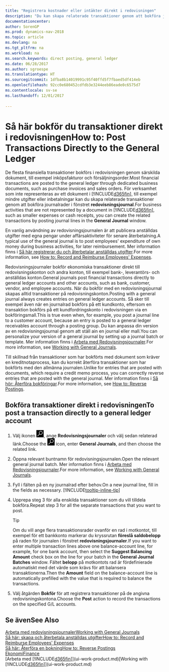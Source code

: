 ```yaml
---
title: "Registrera kostnader eller intäkter direkt i redovisningen"
description: "Du kan skapa relaterade transaktioner genom att bokföra journalrader i fönstret redovisningsjournal för verksamhet som inte representeras av ett dokument, till exempel mindre utgifter eller inbetalningar."
documentationcenter: 
author: SorenGP
ms.prod: dynamics-nav-2018
ms.topic: article
ms.devlang: na
ms.tgt_pltfrm: na
ms.workload: na
ms.search.keywords: direct posting, general ledger
ms.date: 06/28/2017
ms.author: sgroespe
ms.translationtype: HT
ms.sourcegitcommit: 1dfba8b14019991c95f40ffd5f7fbaed5df414eb
ms.openlocfilehash: 92cc0e680452cdfdb3e3244eeb86eade0c6575d7
ms.contentlocale: sv-se
ms.lasthandoff: 12/01/2017

---
```

# <a name="how-to-post-transactions-directly-to-the-general-ledger"></a><span data-ttu-id="f52ae-103">Så här bokför du transaktioner direkt i redovisningen</span><span class="sxs-lookup"><span data-stu-id="f52ae-103">How to: Post Transactions Directly to the General Ledger</span></span>
<span data-ttu-id="f52ae-104">De flesta finansiella transaktioner bokförs i redovisningen genom särskilda dokument, till exempel inköpsfakturor och försäljningsorder.</span><span class="sxs-lookup"><span data-stu-id="f52ae-104">Most financial transactions are posted to the general ledger through dedicated business documents, such as purchase invoices and sales orders.</span></span> <span data-ttu-id="f52ae-105">För verksamhet som inte representeras av ett dokument i [!INCLUDE[d365fin](includes/d365fin_md.md)], till exempel mindre utgifter eller inbetalningar kan du skapa relaterade transaktioner genom att bokföra journalrader i fönstret **redovisningsjournal**.</span><span class="sxs-lookup"><span data-stu-id="f52ae-105">For business activities that are not represented by a document in [!INCLUDE[d365fin](includes/d365fin_md.md)], such as smaller expenses or cash receipts, you can create the related transactions by posting journal lines in the **General Journal** window.</span></span>

<span data-ttu-id="f52ae-106">En vanlig användning av redovisningsjournalen är att publicera anställdas utgifter med egna pengar under affärsaktiviteter för senare återbetalning.</span><span class="sxs-lookup"><span data-stu-id="f52ae-106">A typical use of the general journal is to post employees' expenditure of own money during business activities, for later reimbursement.</span></span> <span data-ttu-id="f52ae-107">Mer information finns i [Så här registrerar du och återbetalar anställdas utgifter](finance-how-record-reimburse-employee-expenses.md).</span><span class="sxs-lookup"><span data-stu-id="f52ae-107">For more information, see [How to: Record and Reimburse Employees' Expenses](finance-how-record-reimburse-employee-expenses.md).</span></span>

<span data-ttu-id="f52ae-108">Redovisningsjournaler bokför ekonomiska transaktioner direkt till redovisningskonton och andra konton, till exempel bank-, leverantörs- och anställdas konton.</span><span class="sxs-lookup"><span data-stu-id="f52ae-108">General journals post financial transactions directly to general ledger accounts and other accounts, such as bank, customer, vendor, and employee accounts.</span></span> <span data-ttu-id="f52ae-109">När du bokför med en redovisningsjournal skapas alltid transaktioner på redovisningskonton.</span><span class="sxs-lookup"><span data-stu-id="f52ae-109">Posting with a general journal always creates entries on general ledger accounts.</span></span> <span data-ttu-id="f52ae-110">Så sker till exempel även när en journalrad bokförs på ett kundkonto, eftersom en transaktion bokförs på ett kundfordringskonto i redovisningen via en bokföringsmall.</span><span class="sxs-lookup"><span data-stu-id="f52ae-110">This is true even when, for example, you post a journal line to a customer account, because an entry is posted to a general ledger receivables account through a posting group.</span></span> <span data-ttu-id="f52ae-111">Du kan anpassa din version av en redovisningsjournal genom att ställ ain en journal eller mall.</span><span class="sxs-lookup"><span data-stu-id="f52ae-111">You can personalize your version of a general journal by setting up a journal batch or template.</span></span> <span data-ttu-id="f52ae-112">Mer information finns i [Arbeta med Redovisningsjournaler](ui-work-general-journals.md).</span><span class="sxs-lookup"><span data-stu-id="f52ae-112">For more information, see [Working with General Journals](ui-work-general-journals.md).</span></span>

<span data-ttu-id="f52ae-113">Till skillnad från transaktioner som har bokförts med dokument som kräver en kreditnotaprocess, kan du korrekt återföra transaktioner som har bokförts med den allmänna journalen.</span><span class="sxs-lookup"><span data-stu-id="f52ae-113">Unlike for entries that are posted with documents, which require a credit memo process, you can correctly reverse entries that are posted with the general journal.</span></span> <span data-ttu-id="f52ae-114">Mer information finns i [Så hör: Återföra bokföringar](finance-how-reverse-journal-posting.md).</span><span class="sxs-lookup"><span data-stu-id="f52ae-114">For more information, see [How to: Reverse Postings](finance-how-reverse-journal-posting.md).</span></span>

## <a name="to-post-a-transaction-directly-to-a-general-ledger-account"></a><span data-ttu-id="f52ae-115">Bokföra transaktioner direkt i redovisningen</span><span class="sxs-lookup"><span data-stu-id="f52ae-115">To post a transaction directly to a general ledger account</span></span>
1. <span data-ttu-id="f52ae-116">Välj ikonen ![Söka efter sida eller rapport](media/ui-search/search_small.png "ikonen Söka efter sida eller rapport"), ange **Redovisningsjournaler** och välj sedan relaterad länk.</span><span class="sxs-lookup"><span data-stu-id="f52ae-116">Choose the ![Search for Page or Report](media/ui-search/search_small.png "Search for Page or Report icon") icon, enter **General Journals**, and then choose the related link.</span></span>
2. <span data-ttu-id="f52ae-117">Öppna relevant buntnamn för redovisningsjournalen.</span><span class="sxs-lookup"><span data-stu-id="f52ae-117">Open the relevant general journal batch.</span></span> <span data-ttu-id="f52ae-118">Mer information finns i [Arbeta med Redovisningsjournaler](ui-work-general-journals.md).</span><span class="sxs-lookup"><span data-stu-id="f52ae-118">For more information, see [Working with General Journals](ui-work-general-journals.md).</span></span>
3. <span data-ttu-id="f52ae-119">Fyll i fälten på en ny journalrad efter behov.</span><span class="sxs-lookup"><span data-stu-id="f52ae-119">On a new journal line, fill in the fields as necessary.</span></span> [!INCLUDE[tooltip-inline-tip](includes/tooltip-inline-tip_md.md)]    
4. <span data-ttu-id="f52ae-120">Upprepa steg 3 för alla enskilda transaktioner som du vill tilldela bokföra.</span><span class="sxs-lookup"><span data-stu-id="f52ae-120">Repeat step 3 for all the separate transactions that you want to post.</span></span>

    > [!TIP]  
    > <span data-ttu-id="f52ae-121">Om du vill ange flera transaktionsrader ovanför en rad i motkontot, till exempel för ett bankkonto markerar du kryssrutan **föreslå saldobelopp** på raden för journalen i fönstret **redovisningsjournaler**.</span><span class="sxs-lookup"><span data-stu-id="f52ae-121">If you want to enter multiple transaction lines above one balance-account line, for example, for one bank account, then select the **Suggest Balancing Amount** check box on the line for your batch in the **General Journal Batches** window.</span></span> <span data-ttu-id="f52ae-122">Fältet **belopp** på motkontots rad är fördefinierade automatiskt med det värde som krävs för att balansera transaktionerna.</span><span class="sxs-lookup"><span data-stu-id="f52ae-122">Then the **Amount** field on the balance-account line is automatically prefilled with the value that is required to balance the transactions.</span></span>
5. <span data-ttu-id="f52ae-123">Välj åtgärden **Bokför** för att registrera transaktioner på de angivna redovisningskontona.</span><span class="sxs-lookup"><span data-stu-id="f52ae-123">Choose the **Post** action to record the transactions on the specified G/L accounts.</span></span>

## <a name="see-also"></a><span data-ttu-id="f52ae-124">Se även</span><span class="sxs-lookup"><span data-stu-id="f52ae-124">See Also</span></span>
[<span data-ttu-id="f52ae-125">Arbeta med redovisningsjournaler</span><span class="sxs-lookup"><span data-stu-id="f52ae-125">Working with General Journals</span></span>](ui-work-general-journals.md)  
[<span data-ttu-id="f52ae-126">Så här: skapa och återbetala anställdas utgifter</span><span class="sxs-lookup"><span data-stu-id="f52ae-126">How to: Record and Reimburse Employees' Expenses</span></span>](finance-how-record-reimburse-employee-expenses.md)  
[<span data-ttu-id="f52ae-127">Så här: Återföra en bokning</span><span class="sxs-lookup"><span data-stu-id="f52ae-127">How to: Reverse Postings</span></span>](finance-how-reverse-journal-posting.md)  
[<span data-ttu-id="f52ae-128">Ekonomi</span><span class="sxs-lookup"><span data-stu-id="f52ae-128">Finance</span></span>](finance.md)  
<span data-ttu-id="f52ae-129">[Arbeta med [!INCLUDE[d365fin](includes/d365fin_md.md)]](ui-work-product.md)</span><span class="sxs-lookup"><span data-stu-id="f52ae-129">[Working with [!INCLUDE[d365fin](includes/d365fin_md.md)]](ui-work-product.md)</span></span>  

